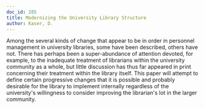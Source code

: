 ```yaml
---
doc_id: 285
title: Modernizing the University Library Structure
author: Kaser, D.
---
```


Among the several kinds of change that appear to be in order in personnel
management in university libraries, some have been described, others have
not.  There has perhaps been a super-abundance of attention devoted, for
example, to the inadequate treatment of librarians within the university 
community as a whole, but little discussion has thus far appeared in print 
concerning their treatment within the library itself. This paper will attempt 
to define certain progressive changes that it is possible and probably 
desirable for the library to implement internally regardless of the university's
willingness to consider improving the librarian's lot in the larger community.